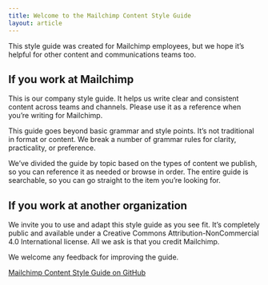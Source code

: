 ```yaml
---
title: Welcome to the Mailchimp Content Style Guide
layout: article
---
```


This style guide was created for Mailchimp employees, but we hope it’s helpful for other content and communications teams too.

## If you work at Mailchimp

This is our company style guide. It helps us write clear and consistent content across teams and channels. Please use it as a reference when you’re writing for Mailchimp.

This guide goes beyond basic grammar and style points. It’s not traditional in format or content. We break a number of grammar rules for clarity, practicality, or preference.

We’ve divided the guide by topic based on the types of content we publish, so you can reference it as needed or browse in order. The entire guide is searchable, so you can go straight to the item you’re looking for.

## If you work at another organization

We invite you to use and adapt this style guide as you see fit. It’s completely public and available under a Creative Commons Attribution-NonCommercial 4.0 International license. All we ask is that you credit Mailchimp.

We welcome any feedback for improving the guide.

[Mailchimp Content Style Guide on GitHub](https://github.com/mailchimp/content-style-guide)
